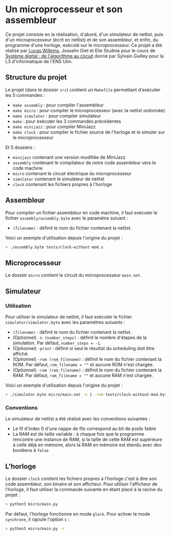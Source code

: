 # Un microprocesseur et son assembleur

Ce projet consiste en la réalisation, d'abord, d'un simulateur de netlist, puis d'un microprocesseur (écrit en netlist) et de son assembleur, et enfin, du programme d'une horloge, exécuté sur le microprocesseur. Ce projet a été réalisé par [Lucas Willems](http://www.lucaswillems.com), Josselin Giet et Elie Studnia pour le cours de [Système digital : de l'algorithme au circuit](http://perso.telecom-paristech.fr/~guilley/ENS/program_2016_2017.html) donné par Sylvain Guilley pour la L3 d'informatique de l'ENS Ulm.

## Structure du projet

Le projet (dans le dossier `src`) contient un `Makefile` permettant d'exécuter les 5 commandes :
- `make assembly` : pour compiler l'assembleur
- `make micro` : pour compiler le microprocesseur (avec la netlist ordonnée)
- `make simulator` : pour compiler simulateur
- `make` : pour exécuter les 3 commandes précédentes
- `make minijazz` : pour compiler MiniJazz
- `make clock` : pour compiler le fichier source de l'horloge et le simuler sur le microprocesseur

Et 5 dossiers :
- `minijazz` contenant une version modifiée de MiniJazz
- `assembly` contenant le compilateur de notre code assembleur vers le code machine
- `micro` contenant le circuit électrique du microprocesseur
- `simulator` contenant le simulateur de netlist
- `clock` contenant les fichiers propres à l'horloge

## Assembleur

Pour compiler un fichier assembleur en code machine, il faut exécuter le fichier `assembly/assembly.byte` avec le paramètre suivant :

- `(filename)` : définit le nom du fichier contenant la netlist.

Voici un exemple d'utilisation depuis l'origine du projet :

```bash
> ./assembly.byte tests/clock-without-mod.s
```

## Microprocesseur

Le dossier `micro` contient le circuit du microprocesseur `main.net`.

## Simulateur

### Utilisation

Pour utiliser le simulateur de netlist, il faut exécuter le fichier `simulator/simulator.byte` avec les paramètres suivants :

- `(filename)` : définit le nom du fichier contenant la netlist.
- (Optionnel) `-n (number_steps)` : définit le nombre d'étapes de la simulation. Par défaut, `number_steps = -1`.
- (Optionnel) `-print` : définit si seul le résultat du scheduling doit être affiché.
- (Optionnel) `-rom (rom_filename)` : définit le nom du fichier contenant la ROM. Par défaut, `rom_filename = ""` et aucune ROM n'est chargée.
- (Optionnel) `-ram (ram_filename)` : définit le nom du fichier contenant la RAM. Par défaut, `ram_filename = ""` et aucune RAM n'est chargée.

Voici un exemple d'utilisation depuis l'origine du projet :

```bash
> ./simulator.byte micro/main.net -n 1 -rom tests/clock-without-mod.byte
```

### Conventions

Le simulateur de netlist a été réalisé avec les conventions suivantes :

- Le fil d'index 0 d'une nappe de fils correspond au bit de poids faible
- La RAM est de taille variable : à chaque fois que le programme rencontre une instance de RAM, si la taille de cette RAM est supérieure à celle déjà en mémoire, alors la RAM en mémoire est étendu avec des bouléens à `false`

## L'horloge

Le dossier `clock` contient les fichiers propres à l'horloge c'est à dire son code assembleur, son binaire et son afficheur. Pour utiliser l'afficheur de l'horloge, il faut utiliser la commande suivante en étant placé à la racine du projet :

```bash
> python3 micro/main.py
```

Par défaut, l'horloge fonctionne en mode `glock`. Pour activer le mode `synchrone`, il rajoute l'option `s` :

```bash
> python3 micro/main.py -s
```